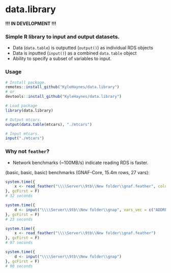 # data.library

**!!! IN DEVELOPMENT !!!**

### Simple R library to input and output datasets.

* Data (`data.table`) is outputted (`output()`) as individual RDS objects 
* Data is inputted (`input()`) as a combined `data.table` object
* Ability to specify a subset of variables to input.

### Usage

```R
# Install package.
remotes::install_github("KyleHaynes/data.library")
# or
devtools::install_github("KyleHaynes/data.library")

# Load package
library(data.library)

# Output mtcars.
output(data.table(mtcars), "./mtcars")

# Input mtcars.
input("./mtcars")

```

### Why not `feather`?

* Network benchmarks (~100MB/s) indicate reading RDS is faster.

(basic, basic, basic) benchmarks (GNAF-Core, 15.4m rows, 27 vars):

```R
system.time({
    x <- read_feather("\\\\Server\\9tb\\New folder\\gnaf.feather", columns = c("ADDRESS_DETAIL_PID", "DATE_CREATED", "ADDRESS_LABEL"))
}, gcFirst = F)
# 32 seconds

system.time({
    d <- input("\\\\Server\\9tb\\New folder\\gnap", vars_vec = c("ADDRESS_DETAIL_PID", "DATE_CREATED", "ADDRESS_LABEL"))
}, gcFirst = F)
# 23 seconds

system.time({
    x <- read_feather("\\\\Server\\9tb\\New folder\\gnaf.feather")
}, gcFirst = F)
# 97 seconds

system.time({
    d <- input("\\\\Server\\9tb\\New folder\\gnap")
}, gcFirst = F)
# 90 seconds
```